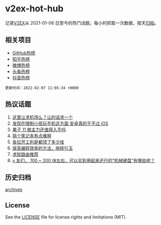 # v2ex-hot-hub

 记录[V2EX](https://www.v2ex.com/)从 2021-01-06 日至今的热门话题。每小时抓取一次数据，按天[归档](archives)。
 
 ## 相关项目

- [GitHub热榜](https://github.com/snaildev/github-hot-hub)
- [知乎热榜](https://github.com/snaildev/zhihu-hot-hub)
- [微博热榜](https://github.com/snaildev/weibo-hot-hub)
- [头条热榜](https://github.com/snaildev/toutiao-hot-hub)
- [抖音热榜](https://github.com/snaildev/douyin-hot-hub)


 `更新时间：2022-02-07 11:05:34 +0800`

## 热议话题

1. [这里让求机场么？让的话求一个](https://www.v2ex.com/t/832099)
1. [发现在限制小孩玩手机这方面 安卓真的干不过 iOS](https://www.v2ex.com/t/832064)
1. [果子 11 做主力还值得入手吗](https://www.v2ex.com/t/832072)
1. [挑个笔记本有点难啊](https://www.v2ex.com/t/832105)
1. [各位开工利是都领了多少哇](https://www.v2ex.com/t/832169)
1. [提高编程效率的方法，抛砖引玉](https://www.v2ex.com/t/832061)
1. [求软路由推荐](https://www.v2ex.com/t/832092)
1. [v 友们， 100 ~ 200 块左右，可以买到用起来还行的“机械键盘”有哪些呢？](https://www.v2ex.com/t/832109)

## 历史归档

[archives](archives)

## License

See the [LICENSE](LICENSE) file for license rights and limitations (MIT).
